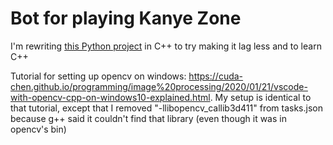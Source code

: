 # Bot for playing Kanye Zone

  I'm rewriting [this Python project](https://github.com/EricPedley/kanyezone-bot) in C++ to try making it lag less and to learn C++

  Tutorial for setting up opencv on windows: https://cuda-chen.github.io/programming/image%20processing/2020/01/21/vscode-with-opencv-cpp-on-windows10-explained.html.
  My setup is identical to that tutorial, except that I removed "-llibopencv_callib3d411" from tasks.json because g++ said it couldn't find that library (even though it was in opencv's bin)